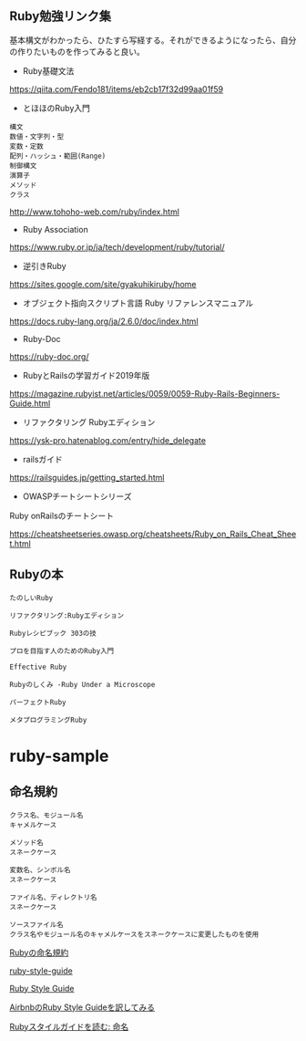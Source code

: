 
## Ruby勉強リンク集

基本構文がわかったら、ひたすら写経する。それができるようになったら、自分の作りたいものを作ってみると良い。

- Ruby基礎文法

https://qiita.com/Fendo181/items/eb2cb17f32d99aa01f59


- とほほのRuby入門

```
構文
数値・文字列・型
変数・定数
配列・ハッシュ・範囲(Range)
制御構文
演算子
メソッド
クラス
```


http://www.tohoho-web.com/ruby/index.html


- Ruby Association


https://www.ruby.or.jp/ja/tech/development/ruby/tutorial/


- 逆引きRuby

https://sites.google.com/site/gyakuhikiruby/home


- オブジェクト指向スクリプト言語 Ruby リファレンスマニュアル



https://docs.ruby-lang.org/ja/2.6.0/doc/index.html


- Ruby-Doc

https://ruby-doc.org/


- RubyとRailsの学習ガイド2019年版

https://magazine.rubyist.net/articles/0059/0059-Ruby-Rails-Beginners-Guide.html


- リファクタリング Rubyエディション

https://ysk-pro.hatenablog.com/entry/hide_delegate


- railsガイド

https://railsguides.jp/getting_started.html


- OWASPチートシートシリーズ

Ruby onRailsのチートシート

https://cheatsheetseries.owasp.org/cheatsheets/Ruby_on_Rails_Cheat_Sheet.html


## Rubyの本


```
たのしいRuby

リファクタリング:Rubyエディション

Rubyレシピブック 303の技

プロを目指す人のためのRuby入門

Effective Ruby

Rubyのしくみ -Ruby Under a Microscope

パーフェクトRuby

メタプログラミングRuby

```


# ruby-sample



## 命名規約


```
クラス名、モジュール名
キャメルケース

メソッド名
スネークケース

変数名、シンボル名
スネークケース

ファイル名、ディレクトリ名
スネークケース

ソースファイル名
クラス名やモジュール名のキャメルケースをスネークケースに変更したものを使用
```



[Rubyの命名規約](https://qiita.com/takahashim/items/ccfd489c9b26f15b7193)
    
[ruby-style-guide](https://github.com/rubocop/ruby-style-guide)
    
[Ruby Style Guide](https://ruby-style-guide.shopify.dev/)
    
[AirbnbのRuby Style Guideを訳してみる](https://qiita.com/tomoharutt/items/51254ae5dafba645dc6d)
    
[Rubyスタイルガイドを読む: 命名](https://techracho.bpsinc.jp/hachi8833/2017_02_13/35364)



